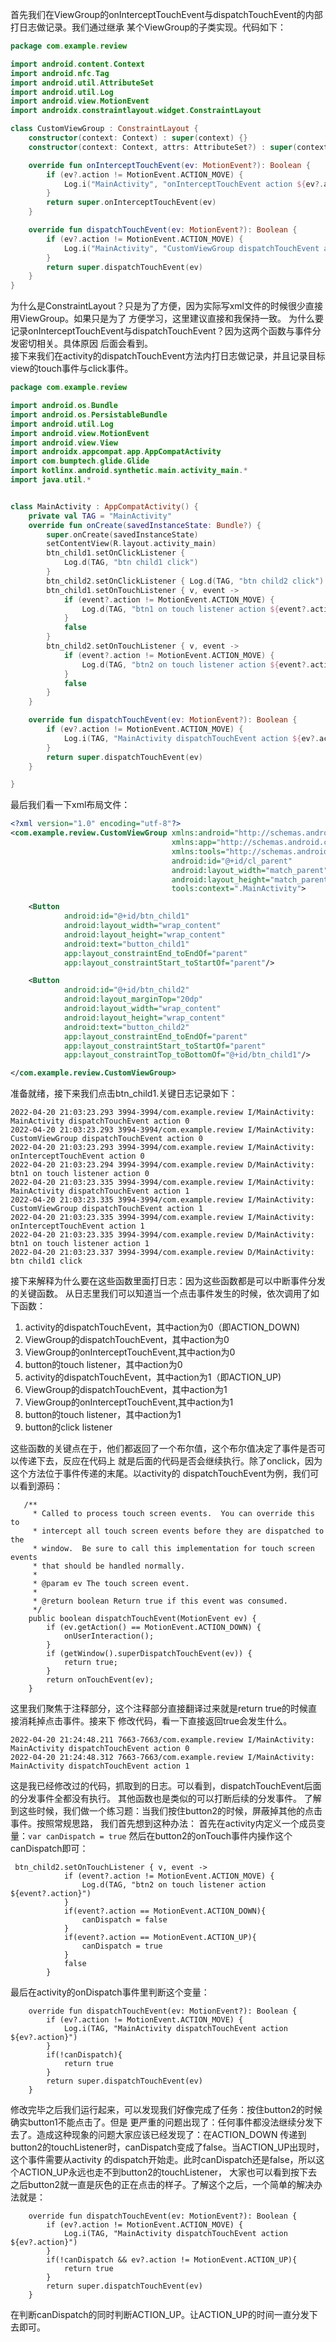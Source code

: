 首先我们在ViewGroup的onInterceptTouchEvent与dispatchTouchEvent的内部打日志做记录。我们通过继承 某个ViewGroup的子类实现。代码如下：

```kotlin
package com.example.review

import android.content.Context
import android.nfc.Tag
import android.util.AttributeSet
import android.util.Log
import android.view.MotionEvent
import androidx.constraintlayout.widget.ConstraintLayout

class CustomViewGroup : ConstraintLayout {
    constructor(context: Context) : super(context) {}
    constructor(context: Context, attrs: AttributeSet?) : super(context, attrs) {}

    override fun onInterceptTouchEvent(ev: MotionEvent?): Boolean {
        if (ev?.action != MotionEvent.ACTION_MOVE) {
            Log.i("MainActivity", "onInterceptTouchEvent action ${ev?.action}")
        }
        return super.onInterceptTouchEvent(ev)
    }

    override fun dispatchTouchEvent(ev: MotionEvent?): Boolean {
        if (ev?.action != MotionEvent.ACTION_MOVE) {
            Log.i("MainActivity", "CustomViewGroup dispatchTouchEvent action ${ev?.action}")
        }
        return super.dispatchTouchEvent(ev)
    }
}
```

为什么是ConstraintLayout？只是为了方便，因为实际写xml文件的时候很少直接用ViewGroup。如果只是为了 方便学习，这里建议直接和我保持一致。
为什么要记录onInterceptTouchEvent与dispatchTouchEvent？因为这两个函数与事件分发密切相关。具体原因 后面会看到。<br>
接下来我们在activity的dispatchTouchEvent方法内打日志做记录，并且记录目标view的touch事件与click事件。

```kotlin
package com.example.review

import android.os.Bundle
import android.os.PersistableBundle
import android.util.Log
import android.view.MotionEvent
import android.view.View
import androidx.appcompat.app.AppCompatActivity
import com.bumptech.glide.Glide
import kotlinx.android.synthetic.main.activity_main.*
import java.util.*


class MainActivity : AppCompatActivity() {
    private val TAG = "MainActivity"
    override fun onCreate(savedInstanceState: Bundle?) {
        super.onCreate(savedInstanceState)
        setContentView(R.layout.activity_main)
        btn_child1.setOnClickListener {
            Log.d(TAG, "btn child1 click")
        }
        btn_child2.setOnClickListener { Log.d(TAG, "btn child2 click") }
        btn_child1.setOnTouchListener { v, event ->
            if (event?.action != MotionEvent.ACTION_MOVE) {
                Log.d(TAG, "btn1 on touch listener action ${event?.action}")
            }
            false
        }
        btn_child2.setOnTouchListener { v, event ->
            if (event?.action != MotionEvent.ACTION_MOVE) {
                Log.d(TAG, "btn2 on touch listener action ${event?.action}")
            }
            false
        }
    }

    override fun dispatchTouchEvent(ev: MotionEvent?): Boolean {
        if (ev?.action != MotionEvent.ACTION_MOVE) {
            Log.i(TAG, "MainActivity dispatchTouchEvent action ${ev?.action}")
        }
        return super.dispatchTouchEvent(ev)
    }

}
```

最后我们看一下xml布局文件：

```xml
<?xml version="1.0" encoding="utf-8"?>
<com.example.review.CustomViewGroup xmlns:android="http://schemas.android.com/apk/res/android"
                                    xmlns:app="http://schemas.android.com/apk/res-auto"
                                    xmlns:tools="http://schemas.android.com/tools"
                                    android:id="@+id/cl_parent"
                                    android:layout_width="match_parent"
                                    android:layout_height="match_parent"
                                    tools:context=".MainActivity">

    <Button
            android:id="@+id/btn_child1"
            android:layout_width="wrap_content"
            android:layout_height="wrap_content"
            android:text="button_child1"
            app:layout_constraintEnd_toEndOf="parent"
            app:layout_constraintStart_toStartOf="parent"/>

    <Button
            android:id="@+id/btn_child2"
            android:layout_marginTop="20dp"
            android:layout_width="wrap_content"
            android:layout_height="wrap_content"
            android:text="button_child2"
            app:layout_constraintEnd_toEndOf="parent"
            app:layout_constraintStart_toStartOf="parent"
            app:layout_constraintTop_toBottomOf="@+id/btn_child1"/>

</com.example.review.CustomViewGroup>
```

准备就绪，接下来我们点击btn_child1.关键日志记录如下：

```text
2022-04-20 21:03:23.293 3994-3994/com.example.review I/MainActivity: MainActivity dispatchTouchEvent action 0
2022-04-20 21:03:23.293 3994-3994/com.example.review I/MainActivity: CustomViewGroup dispatchTouchEvent action 0
2022-04-20 21:03:23.293 3994-3994/com.example.review I/MainActivity: onInterceptTouchEvent action 0
2022-04-20 21:03:23.294 3994-3994/com.example.review D/MainActivity: btn1 on touch listener action 0
2022-04-20 21:03:23.335 3994-3994/com.example.review I/MainActivity: MainActivity dispatchTouchEvent action 1
2022-04-20 21:03:23.335 3994-3994/com.example.review I/MainActivity: CustomViewGroup dispatchTouchEvent action 1
2022-04-20 21:03:23.335 3994-3994/com.example.review I/MainActivity: onInterceptTouchEvent action 1
2022-04-20 21:03:23.335 3994-3994/com.example.review D/MainActivity: btn1 on touch listener action 1
2022-04-20 21:03:23.337 3994-3994/com.example.review D/MainActivity: btn child1 click
```

接下来解释为什么要在这些函数里面打日志：因为这些函数都是可以中断事件分发的关键函数。 从日志里我们可以知道当一个点击事件发生的时候，依次调用了如下函数：<br>
<ol>
<li>activity的dispatchTouchEvent，其中action为0（即ACTION_DOWN)</li>
<li>ViewGroup的dispatchTouchEvent，其中action为0</li>
<li>ViewGroup的onInterceptTouchEvent,其中action为0</li>
<li>button的touch listener，其中action为0</li>
<li>activity的dispatchTouchEvent，其中action为1（即ACTION_UP)</li>
<li>ViewGroup的dispatchTouchEvent，其中action为1</li>
<li>ViewGroup的onInterceptTouchEvent,其中action为1</li>
<li>button的touch listener，其中action为1</li>
<li>button的click listener</li>
</ol>
这些函数的关键点在于，他们都返回了一个布尔值，这个布尔值决定了事件是否可以传递下去，反应在代码上
就是后面的代码是否会继续执行。除了onclick，因为这个方法位于事件传递的末尾。以activity的
dispatchTouchEvent为例，我们可以看到源码：

```
   /**
     * Called to process touch screen events.  You can override this to
     * intercept all touch screen events before they are dispatched to the
     * window.  Be sure to call this implementation for touch screen events
     * that should be handled normally.
     *
     * @param ev The touch screen event.
     *
     * @return boolean Return true if this event was consumed.
     */
    public boolean dispatchTouchEvent(MotionEvent ev) {
        if (ev.getAction() == MotionEvent.ACTION_DOWN) {
            onUserInteraction();
        }
        if (getWindow().superDispatchTouchEvent(ev)) {
            return true;
        }
        return onTouchEvent(ev);
    }
```

这里我们聚焦于注释部分，这个注释部分直接翻译过来就是return true的时候直接消耗掉点击事件。接来下 修改代码，看一下直接返回true会发生什么。

```text
2022-04-20 21:24:48.211 7663-7663/com.example.review I/MainActivity: MainActivity dispatchTouchEvent action 0
2022-04-20 21:24:48.312 7663-7663/com.example.review I/MainActivity: MainActivity dispatchTouchEvent action 1
```

这是我已经修改过的代码，抓取到的日志。可以看到，dispatchTouchEvent后面的分发事件全都没有执行。 其他函数也是类似的可以打断后续的分发事件。
了解到这些时候，我们做一个练习题：当我们按住button2的时候，屏蔽掉其他的点击事件。按照常规思路， 我们首先想到这种办法： 首先在activity内定义一个成员变量：`var canDispatch = true`
然后在button2的onTouch事件内操作这个canDispatch即可：

```
 btn_child2.setOnTouchListener { v, event ->
            if (event?.action != MotionEvent.ACTION_MOVE) {
                Log.d(TAG, "btn2 on touch listener action ${event?.action}")
            }
            if(event?.action == MotionEvent.ACTION_DOWN){
                canDispatch = false
            }
            if(event?.action == MotionEvent.ACTION_UP){
                canDispatch = true
            }
            false
        }
```

最后在activity的onDispatch事件里判断这个变量：

```text
    override fun dispatchTouchEvent(ev: MotionEvent?): Boolean {
        if (ev?.action != MotionEvent.ACTION_MOVE) {
            Log.i(TAG, "MainActivity dispatchTouchEvent action ${ev?.action}")
        }
        if(!canDispatch){
            return true
        }
        return super.dispatchTouchEvent(ev)
    }
```

修改完毕之后我们运行起来，可以发现我们好像完成了任务：按住button2的时候确实button1不能点击了。但是 更严重的问题出现了：任何事件都没法继续分发下去了。造成这种现象的问题大家应该已经发现了：在ACTION_DOWN
传递到button2的touchListener时，canDispatch变成了false。当ACTION_UP出现时，这个事件需要从activity
的dispatch开始走。此时canDispatch还是false，所以这个ACTION_UP永远也走不到button2的touchListener，
大家也可以看到按下去之后button2就一直是灰色的正在点击的样子。了解这个之后，一个简单的解决办法就是：

```text
    override fun dispatchTouchEvent(ev: MotionEvent?): Boolean {
        if (ev?.action != MotionEvent.ACTION_MOVE) {
            Log.i(TAG, "MainActivity dispatchTouchEvent action ${ev?.action}")
        }
        if(!canDispatch && ev?.action != MotionEvent.ACTION_UP){
            return true
        }
        return super.dispatchTouchEvent(ev)
    }
```

在判断canDispatch的同时判断ACTION_UP。让ACTION_UP的时间一直分发下去即可。